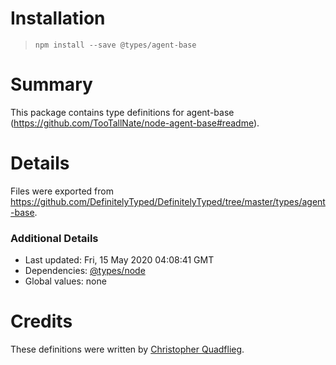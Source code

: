 # Installation
> `npm install --save @types/agent-base`

# Summary
This package contains type definitions for agent-base (https://github.com/TooTallNate/node-agent-base#readme).

# Details
Files were exported from https://github.com/DefinitelyTyped/DefinitelyTyped/tree/master/types/agent-base.

### Additional Details
 * Last updated: Fri, 15 May 2020 04:08:41 GMT
 * Dependencies: [@types/node](https://npmjs.com/package/@types/node)
 * Global values: none

# Credits
These definitions were written by [Christopher Quadflieg](https://github.com/Shinigami92).
